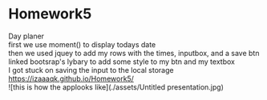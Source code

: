 # Homework5
Day planer
<br>
first we use moment() to display todays date
<br>
then we used jquey to add my rows with the times, inputbox, and a save btn
<br>
linked bootsrap's lybary to add some style to my btn and my textbox 
<br>
I got stuck on saving the input to the local storage
<br>
https://izaaaqk.github.io/Homework5/
<br>
![this is how the applooks like](./assets/Untitled presentation.jpg)